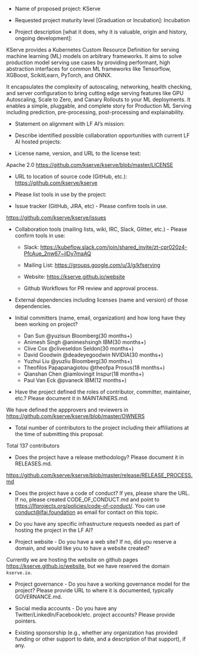 * Name of proposed project: KServe

* Requested project maturity level [Graduation or Incubation]: Incubation

* Project description [what it does, why it is valuable, origin and history, ongoing development]:

KServe provides a Kubernetes Custom Resource Definition for serving machine learning (ML) models on arbitrary frameworks. It aims to solve production model serving use cases by providing performant, high abstraction interfaces for common ML frameworks like Tensorflow, XGBoost, ScikitLearn, PyTorch, and ONNX.

It encapsulates the complexity of autoscaling, networking, health checking, and server configuration to bring cutting edge serving features like GPU Autoscaling, Scale to Zero, and Canary Rollouts to your ML deployments. It enables a simple, pluggable, and complete story for Production ML Serving including prediction, pre-processing, post-processing and explainability.

* Statement on alignment with LF AI’s mission:

* Describe identified possible collaboration opportunities with current LF AI hosted projects:

* License name, version, and URL to the license text:

Apache 2.0 https://github.com/kserve/kserve/blob/master/LICENSE

* URL to location of source code (GitHub, etc.):
https://github.com/kserve/kserve

* Please list tools in use by the project:

* Issue tracker (GitHub, JIRA, etc) - Please confirm tools in use.

https://github.com/kserve/kserve/issues

* Collaboration tools (mailing lists, wiki, IRC, Slack, Glitter, etc.) - Please confirm tools in use:

  - Slack: https://kubeflow.slack.com/join/shared_invite/zt-cpr020z4-PfcAue_2nw67~iIDy7maAQ

  - Mailing List: https://groups.google.com/u/3/g/kfserving

  - Website: https://kserve.github.io/website

  - Github Workflows for PR review and approval process.

* External dependencies including licenses (name and version) of those dependencies.

* Initial committers (name, email, organization) and how long have they been working on project?

  - Dan Sun @yuzisun Bloomberg(30 months+)
  - Animesh Singh @animeshsingh IBM(30 months+)
  - Clive Cox @cliveseldon Seldon(30 months+)
  - David Goodwin @deadeyegoodwin NVIDIA(30 months+)
  - Yuzhui Liu @yuzliu Bloomberg(30 months+)
  - Theofilos Papapanagiotou @theofpa Prosus(18 months+)
  - Qianshan Chen @iamlovingit Inspur(18 months+)
  - Paul Van Eck @pvaneck IBM(12 months+)

* Have the project defined the roles of contributor, committer, maintainer, etc.? Please document it in MAINTAINERS.md.

We have defined the appprovers and reviewers in https://github.com/kserve/kserve/blob/master/OWNERS

* Total number of contributors to the project including their affiliations at the time of submitting this proposal:

Total 137 contributors

* Does the project have a release methodology? Please document it in RELEASES.md.

https://github.com/kserve/kserve/blob/master/release/RELEASE_PROCESS.md

* Does the project have a code of conduct? If yes, please share the URL. If no, please created CODE_OF_CONDUCT.md and point to https://lfprojects.org/policies/code-of-conduct/. You can use conduct@lfai.foundation as email for contact on this topic.

* Do you have any specific infrastructure requests needed as part of hosting the project in the LF AI?

* Project website - Do you have a web site? If no, did you reserve a domain, and would like you to have a website created?

Currently we are hosting the website on github pages https://kserve.github.io/website, but we have reserved the domain `kserve.io`.

* Project governance - Do you have a working governance model for the project? Please provide URL to where it is documented, typically GOVERNANCE.md.

* Social media accounts - Do you have any Twitter/LinkedIn/Facebook/etc. project accounts? Please provide pointers. 

* Existing sponsorship (e.g., whether any organization has provided funding or other support to date, and a description of that support), if any.
